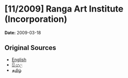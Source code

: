 # [11/2009] Ranga Art Institute (Incorporation)

**Date:** 2009-03-18

## Original Sources

- [English](https://documents.gov.lk/view/acts/2009/3/11-2009_E.pdf)
- [සිංහල](https://documents.gov.lk/view/acts/2009/3/11-2009_S.pdf)
- [தமிழ்](https://documents.gov.lk/view/acts/2009/3/11-2009_T.pdf)
